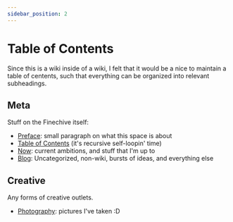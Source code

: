 ```yaml
---
sidebar_position: 2
---
```


# Table of Contents

Since this is a wiki inside of a wiki, I felt that it would be a nice to maintain a table of centents, such that everything can be organized into relevant subheadings. 

## Meta

Stuff on the Finechive itself:

* [Preface](./preface): small paragraph on what this space is about
* [Table of Contents](./contents) (it's recursive self-loopin' time)
* [Now](./now): current ambitions, and stuff that I'm up to
* [Blog](./blog): Uncategorized, non-wiki, bursts of ideas, and everything else

## Creative

Any forms of creative outlets. 

* [Photography](./photography): pictures I've taken :D
